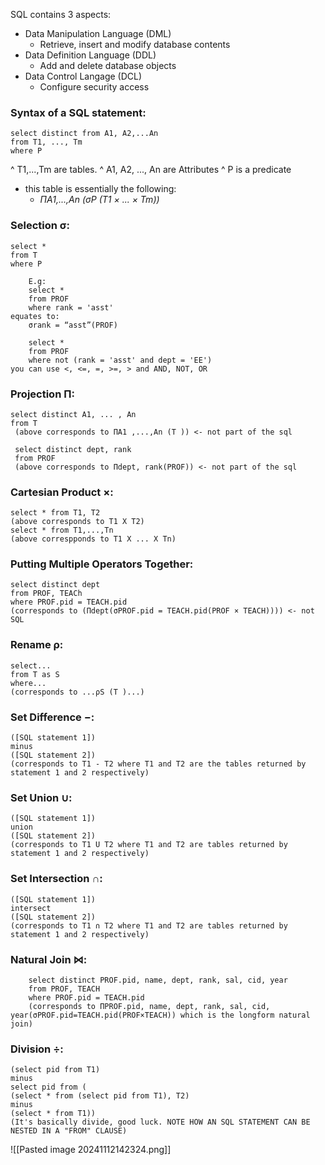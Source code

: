 SQL contains 3 aspects: 
- Data Manipulation Language (DML)
	- Retrieve, insert and modify database contents
- Data Definition Language (DDL)
	- Add and delete database objects
- Data Control Langage (DCL)
	- Configure security access

### Syntax of a SQL statement:
	select distinct from A1, A2,...An
	from T1, ..., Tm
	where P
^ T1,...,Tm are tables.
^ A1, A2, ..., An are Attributes
^ P is a predicate
- this table is essentially the following: 
	- *ΠA1,...,An (σP (T1 × ... × Tm))*

### Selection σ:
	select *
	from T
	where P
	
		E.g: 
		select *
		from PROF
		where rank = 'asst'
	equates to:
		σrank = “asst”(PROF)

		select *
		from PROF
		where not (rank = 'asst' and dept = 'EE')
	you can use <, <=, =, >=, > and AND, NOT, OR

### Projection Π:
	select distinct A1, ... , An
	from T
	 (above corresponds to ΠA1 ,...,An (T )) <- not part of the sql
	 
	 select distinct dept, rank
	 from PROF
	 (above corresponds to Πdept, rank(PROF)) <- not part of the sql

### Cartesian Product ×:
	select * from T1, T2 
	(above corresponds to T1 X T2)
	select * from T1,...,Tn
	(above correspponds to T1 X ... X Tn)

### Putting Multiple Operators Together:
	select distinct dept
	from PROF, TEACh
	where PROF.pid = TEACH.pid
	(corresponds to (Πdept(σPROF.pid = TEACH.pid(PROF × TEACH)))) <- not SQL

### Rename ρ:
	select...
	from T as S
	where...
	(corresponds to ...ρS (T )...)

### Set Difference −:
	([SQL statement 1])
	minus
	([SQL statement 2])
	(corresponds to T1 - T2 where T1 and T2 are the tables returned by statement 1 and 2 respectively)

### Set Union ∪:
	([SQL statement 1])
	union
	([SQL statement 2])
	(corresponds to T1 U T2 where T1 and T2 are tables returned by statement 1 and 2 respectively)

### Set Intersection ∩:
	([SQL statement 1])
	intersect
	([SQL statement 2])
	(corresponds to T1 ∩ T2 where T1 and T2 are tables returned by statement 1 and 2 respectively)

### Natural Join ⋈:
		select distinct PROF.pid, name, dept, rank, sal, cid, year
		from PROF, TEACH
		where PROF.pid = TEACH.pid
		(corresponds to ΠPROF.pid, name, dept, rank, sal, cid, year(σPROF.pid=TEACH.pid(PROF×TEACH)) which is the longform natural join)

### Division ÷:
	(select pid from T1)
	minus 
	select pid from (
	(select * from (select pid from T1), T2)
	minus
	(select * from T1))
	(It's basically divide, good luck. NOTE HOW AN SQL STATEMENT CAN BE NESTED IN A "FROM" CLAUSE)



![[Pasted image 20241112142324.png]]